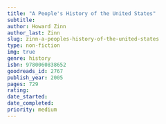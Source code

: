 ```yaml
---
title: "A People's History of the United States"
subtitle: 
author: Howard Zinn
author_last: Zinn
slug: zinn-a-peoples-history-of-the-united-states
type: non-fiction
img: true
genre: history
isbn: 9780060838652
goodreads_id: 2767
publish_year: 2005
pages: 729
rating: 
date_started:
date_completed:
priority: medium
---
```

